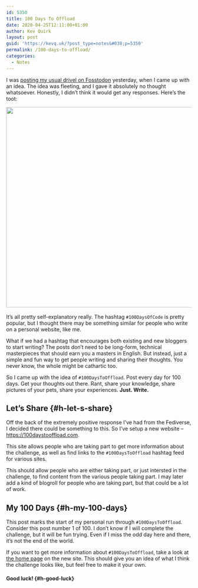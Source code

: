 ```yaml
---
id: 5350
title: 100 Days To Offload
date: 2020-04-25T12:11:00+01:00
author: Kev Quirk
layout: post
guid: 'https://kevq.uk/?post_type=notes&#038;p=5350'
permalink: /100-days-to-offload/
categories:
  - Notes
---
```

I was [posting my usual drivel on Fosstodon](https://fosstodon.org/@kev) yesterday, when I came up with an idea. The idea was fleeting, and I gave it absolutely no thought whatsoever. Honestly, I didn&#8217;t think it would get any responses. Here&#8217;s the toot:

<div class="wp-block-image">
  <img loading="lazy" width="1022" height="543" src="/assets/images/wp-images/2020/04/100days-toot.png" alt="" class="wp-image-1730" srcset="/assets/images/wp-images/2020/04/100days-toot.png 1022w, /assets/images/wp-images/2020/04/100days-toot-300x159.png 300w, /assets/images/wp-images/2020/04/100days-toot-768x408.png 768w" sizes="(max-width: 1022px) 100vw, 1022px" />
</div>

It&#8217;s all pretty self-explanatory really. The hashtag `#100DaysOfCode` is pretty popular, but I thought there may be something similar for people who write on a personal website, like me.

What if we had a hashtag that encourages both existing and new bloggers to start writing? The posts don&#8217;t need to be long-form, technical masterpieces that should earn you a masters in English. But instead, just a simple and fun way to get people writing and sharing their thoughts. You never know, the whole might be cathartic too.

So I came up with the idea of `#100DaysToOffload`. Post every day for 100 days. Get your thoughts out there. Rant, share your knowledge, share pictures of your pets, share your experiences. **Just. Write.**

## Let&#8217;s Share {#h-let-s-share}

Off the back of the extremely positive response I&#8217;ve had from the Fediverse, I decided there could be something to this. So I&#8217;ve setup a new website &#8211; <https://100daystooffload.com>.

This site allows people who are taking part to get more information about the challenge, as well as find links to the `#100DaysToOffload` hashtag feed for various sites.

This should allow people who are either taking part, or just intersted in the challenge, to find content from the various people taking part. I may later add a kind of blogroll for people who are taking part, but that could be a lot of work.

## My 100 Days {#h-my-100-days}

This post marks the start of my personal run through `#100DaysToOffload`. Consider this post number 1 of 100. I don&#8217;t know if I will complete the challenge, but it will be fun trying. Even if I miss the odd day here and there, it&#8217;s not the end of the world.

If you want to get more information about `#100DaysToOffload`, take a look at [the home page](https://100daystooffload.com) on the new site. This should give you an idea of what I think the challenge looks like, but feel free to make it your own.

#### Good luck! {#h-good-luck}
